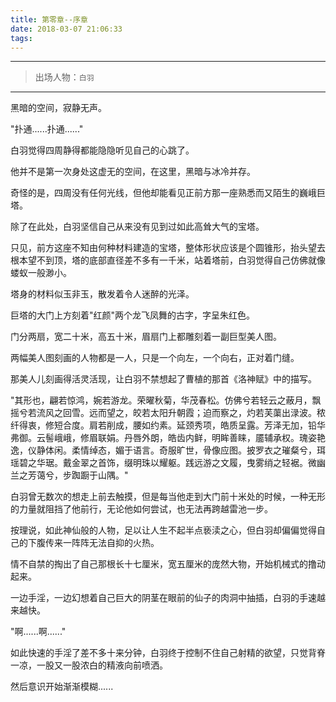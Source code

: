 ```yaml
---
title: 第零章--序章
date: 2018-03-07 21:06:33
tags:
---
```

***
>出场人物：`白羽`
***

  黑暗的空间，寂静无声。

  "扑通......扑通......"

  白羽觉得四周静得都能隐隐听见自己的心跳了。

  他并不是第一次身处这虚无的空间，在这里，黑暗与冰冷并存。

  奇怪的是，四周没有任何光线，但他却能看见正前方那一座熟悉而又陌生的巍峨巨塔。

  除了在此处，白羽坚信自己从来没有见到过如此高耸大气的宝塔。

  只见，前方这座不知由何种材料建造的宝塔，整体形状应该是个圆锥形，抬头望去根本望不到顶，塔的底部直径差不多有一千米，站着塔前，白羽觉得自己仿佛就像蝼蚁一般渺小。

  塔身的材料似玉非玉，散发着令人迷醉的光泽。

  巨塔的大门上方刻着"红颜"两个龙飞凤舞的古字，字呈朱红色。

  门分两扇，宽二十米，高五十米，眉扇门上都雕刻着一副巨型美人图。

  两幅美人图刻画的人物都是一人，只是一个向左，一个向右，正对着门缝。

  那美人儿刻画得活灵活现，让白羽不禁想起了曹植的那首《洛神赋》中的描写。

  "其形也，翩若惊鸿，婉若游龙。荣曜秋菊，华茂春松。仿佛兮若轻云之蔽月，飘摇兮若流风之回雪。远而望之，皎若太阳升朝霞；迫而察之，灼若芙蕖出渌波。秾纤得衷，修短合度。肩若削成，腰如约素。延颈秀项，皓质呈露。芳泽无加，铅华弗御。云髻峨峨，修眉联娟。丹唇外朗，皓齿内鲜，明眸善睐，靥辅承权。瑰姿艳逸，仪静体闲。柔情绰态，媚于语言。奇服旷世，骨像应图。披罗衣之璀粲兮，珥瑶碧之华琚。戴金翠之首饰，缀明珠以耀躯。践远游之文履，曳雾绡之轻裾。微幽兰之芳蔼兮，步踟蹰于山隅。"

  白羽曾无数次的想走上前去触摸，但是每当他走到大门前十米处的时候，一种无形的力量就阻挡了他前行，无论他如何尝试，也无法再跨越雷池一步。

  按理说，如此神仙般的人物，足以让人生不起半点亵渎之心，但白羽却偏偏觉得自己的下腹传来一阵阵无法自抑的火热。

  情不自禁的掏出了自己那根长十七厘米，宽五厘米的庞然大物，开始机械式的撸动起来。

  一边手淫，一边幻想着自己巨大的阴茎在眼前的仙子的肉洞中抽插，白羽的手速越来越快。

  "啊......啊......"

  如此快速的手淫了差不多十来分钟，白羽终于控制不住自己射精的欲望，只觉背脊一凉，一股又一股浓白的精液向前喷洒。

  然后意识开始渐渐模糊......
